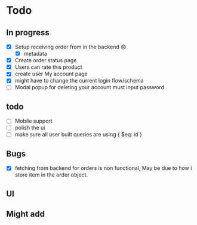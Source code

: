 # Todo

## In progress

- [x] Setup receiving order from in the backend :angry:
  - [x] metadata
- [x] Create order status page
- [x] Users can rate this product
- [x] create user My account page
- [x] might have to change the current login flow/schema
- [ ] Modal popup for deleting your account must input password

## todo

- [ ] Mobile support
- [ ] polish the ui
- [ ] make sure all user built queries are using { $eq: id }

## Bugs

- [x] fetching from backend for orders is non functional, May be due to how i store item in the order object.

## UI

## Might add
